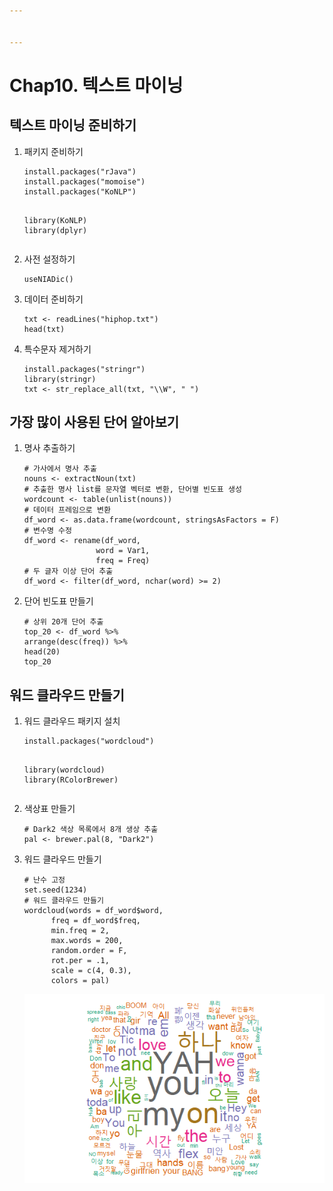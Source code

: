 ```yaml
---


---
```


<h1 id="chap10.-텍스트-마이닝">Chap10. 텍스트 마이닝</h1>
<h2 id="텍스트-마이닝-준비하기">텍스트 마이닝 준비하기</h2>
<ol>
<li>패키지 준비하기<pre class=" language-r"><code class="prism  language-r">install.packages<span class="token punctuation">(</span><span class="token string">"rJava"</span><span class="token punctuation">)</span>
install.packages<span class="token punctuation">(</span><span class="token string">"momoise"</span><span class="token punctuation">)</span>
install.packages<span class="token punctuation">(</span><span class="token string">"KoNLP"</span><span class="token punctuation">)</span>

library<span class="token punctuation">(</span>KoNLP<span class="token punctuation">)</span>
library<span class="token punctuation">(</span>dplyr<span class="token punctuation">)</span>
</code></pre>
</li>
<li>사전 설정하기<pre class=" language-r"><code class="prism  language-r">useNIADic<span class="token punctuation">(</span><span class="token punctuation">)</span>
</code></pre>
</li>
<li>데이터 준비하기<pre class=" language-r"><code class="prism  language-r">txt <span class="token operator">&lt;-</span> readLines<span class="token punctuation">(</span><span class="token string">"hiphop.txt"</span><span class="token punctuation">)</span>
head<span class="token punctuation">(</span>txt<span class="token punctuation">)</span>
</code></pre>
</li>
<li>특수문자 제거하기<pre class=" language-r"><code class="prism  language-r">install.packages<span class="token punctuation">(</span><span class="token string">"stringr"</span><span class="token punctuation">)</span>
library<span class="token punctuation">(</span>stringr<span class="token punctuation">)</span>
txt <span class="token operator">&lt;-</span> str_replace_all<span class="token punctuation">(</span>txt<span class="token punctuation">,</span> <span class="token string">"\\W"</span><span class="token punctuation">,</span> <span class="token string">" "</span><span class="token punctuation">)</span>
</code></pre>
</li>
</ol>
<h2 id="가장-많이-사용된-단어-알아보기">가장 많이 사용된 단어 알아보기</h2>
<ol>
<li>명사 추출하기<pre class=" language-r"><code class="prism  language-r"><span class="token comment"># 가사에서 명사 추출</span>
nouns <span class="token operator">&lt;-</span> extractNoun<span class="token punctuation">(</span>txt<span class="token punctuation">)</span>
<span class="token comment"># 추출한 명사 list를 문자열 벡터로 변환, 단어별 빈도표 생성</span>
wordcount <span class="token operator">&lt;-</span> table<span class="token punctuation">(</span>unlist<span class="token punctuation">(</span>nouns<span class="token punctuation">)</span><span class="token punctuation">)</span>
<span class="token comment"># 데이터 프레임으로 변환</span>
df_word <span class="token operator">&lt;-</span> as.data.frame<span class="token punctuation">(</span>wordcount<span class="token punctuation">,</span> stringsAsFactors <span class="token operator">=</span> F<span class="token punctuation">)</span>
<span class="token comment"># 변수명 수정</span>
df_word <span class="token operator">&lt;-</span> rename<span class="token punctuation">(</span>df_word<span class="token punctuation">,</span> 
                word <span class="token operator">=</span> Var1<span class="token punctuation">,</span>
                freq <span class="token operator">=</span> Freq<span class="token punctuation">)</span>
<span class="token comment"># 두 글자 이상 단어 추출</span>
df_word <span class="token operator">&lt;-</span> filter<span class="token punctuation">(</span>df_word<span class="token punctuation">,</span> nchar<span class="token punctuation">(</span>word<span class="token punctuation">)</span> <span class="token operator">&gt;=</span> <span class="token number">2</span><span class="token punctuation">)</span>
</code></pre>
</li>
<li>단어 빈도표 만들기<pre class=" language-r"><code class="prism  language-r"><span class="token comment"># 상위 20개 단어 추출</span>
top_20 <span class="token operator">&lt;-</span> df_word <span class="token percent-operator operator">%&gt;%</span>
arrange<span class="token punctuation">(</span>desc<span class="token punctuation">(</span>freq<span class="token punctuation">)</span><span class="token punctuation">)</span> <span class="token percent-operator operator">%&gt;%</span>
head<span class="token punctuation">(</span><span class="token number">20</span><span class="token punctuation">)</span>
top_20
</code></pre>
</li>
</ol>
<h2 id="워드-클라우드-만들기">워드 클라우드 만들기</h2>
<ol>
<li>워드 클라우드 패키지 설치<pre class=" language-r"><code class="prism  language-r">install.packages<span class="token punctuation">(</span><span class="token string">"wordcloud"</span><span class="token punctuation">)</span>

library<span class="token punctuation">(</span>wordcloud<span class="token punctuation">)</span>
library<span class="token punctuation">(</span>RColorBrewer<span class="token punctuation">)</span>
</code></pre>
</li>
<li>색상표 만들기<pre class=" language-r"><code class="prism  language-r"><span class="token comment"># Dark2 색상 목록에서 8개 생상 추출</span>
pal <span class="token operator">&lt;-</span> brewer.pal<span class="token punctuation">(</span><span class="token number">8</span><span class="token punctuation">,</span> <span class="token string">"Dark2"</span><span class="token punctuation">)</span>
</code></pre>
</li>
<li>워드 클라우드 만들기<pre class=" language-r"><code class="prism  language-r"><span class="token comment"># 난수 고정</span>
set.seed<span class="token punctuation">(</span><span class="token number">1234</span><span class="token punctuation">)</span>
<span class="token comment"># 워드 클라우드 만들기</span>
wordcloud<span class="token punctuation">(</span>words <span class="token operator">=</span> df_word<span class="token operator">$</span>word<span class="token punctuation">,</span>
      freq <span class="token operator">=</span> df_word<span class="token operator">$</span>freq<span class="token punctuation">,</span>
      min.freq <span class="token operator">=</span> <span class="token number">2</span><span class="token punctuation">,</span>
      max.words <span class="token operator">=</span> <span class="token number">200</span><span class="token punctuation">,</span>
      random.order <span class="token operator">=</span> F<span class="token punctuation">,</span>
      rot.per <span class="token operator">=</span> .<span class="token number">1</span><span class="token punctuation">,</span>
      scale <span class="token operator">=</span> c<span class="token punctuation">(</span><span class="token number">4</span><span class="token punctuation">,</span> <span class="token number">0.3</span><span class="token punctuation">)</span><span class="token punctuation">,</span>
      colors <span class="token operator">=</span> pal<span class="token punctuation">)</span>
</code></pre>
<img src="https://github.com/heumsi/studying-on-R/blob/master/img/textMining.png?raw=true" alt="enter image description here"></li>
</ol>

